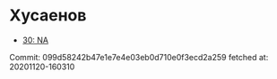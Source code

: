 # Хусаенов
- [30: NA](30.md)

Commit: 099d58242b47e1e7e4e03eb0d710e0f3ecd2a259
 fetched at: 20201120-160310
